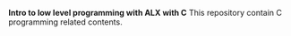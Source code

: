 **Intro to low level programming with ALX with C**
This repository contain C programming related contents.
